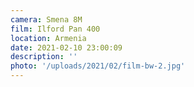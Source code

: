 ```yaml
---
camera: Smena 8M
film: Ilford Pan 400
location: Armenia
date: 2021-02-10 23:00:09
description: ''
photo: '/uploads/2021/02/film-bw-2.jpg'
---
```

